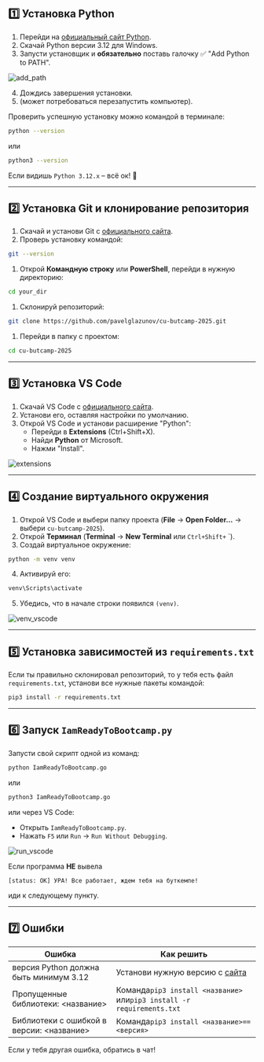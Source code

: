 
## 1️⃣ Установка Python

1. Перейди на [официальный сайт Python](https://www.python.org/downloads/).
2. Скачай Python версии 3.12 для Windows.
3. Запусти установщик и **обязательно** поставь галочку ✅ "Add Python to PATH".


![add_path](https://github.com/pavelglazunov/cu-bootcamp-2025/blob/main/docs/static/add_to_path.png)


4. Дождись завершения установки.
5. (может потребоваться перезапустить компьютер).

Проверить успешную установку можно командой в терминале:

```sh
python --version
```

или

```sh
python3 --version
```

Если видишь `Python 3.12.x` – всё ок! 🎉

---

## 2️⃣ Установка Git и клонирование репозитория

1. Скачай и установи Git с [официального сайта](https://git-scm.com/downloads).
2. Проверь установку командой:

```sh
git --version
```

1. Открой **Командную строку** или **PowerShell**, перейди в нужную директорию:

```sh
cd your_dir
```

1. Склонируй репозиторий:

```sh
git clone https://github.com/pavelglazunov/cu-butcamp-2025.git
```

1. Перейди в папку с проектом:

```sh
cd cu-butcamp-2025
```


---

## 3️⃣ Установка VS Code

1. Скачай VS Code с [официального сайта](https://code.visualstudio.com/Download).
2. Установи его, оставляя настройки по умолчанию.
3. Открой VS Code и установи расширение "Python":
    - Перейди в **Extensions** (Ctrl+Shift+X).
    - Найди **Python** от Microsoft.
    - Нажми "Install".


![extensions](https://github.com/pavelglazunov/cu-bootcamp-2025/blob/main/docs/static/extansions.png)



---

## 4️⃣ Создание виртуального окружения

1. Открой VS Code и выбери папку проекта (**File** → **Open Folder...** → выбери `cu-butcamp-2025`).
2. Открой **Терминал** (**Terminal** → **New Terminal** или `Ctrl+Shift+` `).
3. Создай виртуальное окружение:

```sh
python -m venv venv
```

4. Активируй его:

```sh
venv\Scripts\activate
```

5. Убедись, что в начале строки появился `(venv)`.


![venv_vscode](https://github.com/pavelglazunov/cu-bootcamp-2025/blob/main/docs/static/venv_vscode.png)



---

## 5️⃣ Установка зависимостей из `requirements.txt`

Если ты правильно склонировал репозиторий, то у тебя есть файл `requirements.txt`, установи все нужные пакеты командой:

```sh
pip3 install -r requirements.txt
```

---

## 6️⃣ Запуск `IamReadyToBootcamp.py`

Запусти свой скрипт одной из команд:

```sh
python IamReadyToBootcamp.go
```

или

```sh
python3 IamReadyToBootcamp.go
```

или через VS Code:

- Открыть `IamReadyToBootcamp.py`.
- Нажать `F5` или `Run` → `Run Without Debugging`.

![run_vscode](https://github.com/pavelglazunov/cu-bootcamp-2025/blob/main/docs/static/run_vscode.png)


Если программа **НЕ** вывела

`[status: OK] УРА! Все работает, ждем тебя на буткемпе!`

иди к следующему пункту.

---

## 7️⃣ Ошибки

|Ошибка|Как решить|
|---|---|
|версия Python должна быть минимум 3.12|Установи нужную версию с [сайта](https://www.python.org/downloads/release/python-3120/)|
|Пропущенные библиотеки: <название>|Команда`pip3 install <название>` или`pip3 install -r requirements.txt`|
|Библиотеки с ошибкой в версии: <название>|Команда`pip3 install <название>==<версия>`|

Если у тебя другая ошибка, обратись в чат!
